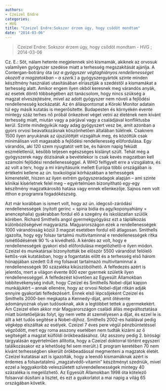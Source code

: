 ```yaml
---
authors: 
- Czeizel Endre
categories: 
- HVG
title: "Czeizel Endre:Sokszor érzem úgy, hogy csődöt mondtam"
date: "2014-03-06"
---
```

> Czeizel Endre: Sokszor érzem úgy, hogy csődöt mondtam - HVG ; 2014-03-06

Cz. E.: Sőt, nálam hetente megjelennek síró kismamák, akiknek az orvosuk valamilyen gyógyszer szedése miatt a terhesség megszakítását ajánlja. A Contergan-botrány óta (*ez a gyógyszer végtaghiányos rendellenességet okozott a magzatokban – a szerk.*) a gyógyszergyártók szinte minden készítmény használati utasításában elriasztják a szedéstől a kismamákat a terhesség alatt. Amikor engem ilyen okból keresnek meg várandós anyák, az esetek döntő többségében azt tanácsolom, hogy nincs szükség a magzat elveszejtésére, mivel az adott gyógyszer nem növeli a fejlődési rendellenesség kockázatát. Az én álláspontomat a Kóroki Monitor adatain túl egy másik kutatás is megerősítette. Budapesten és környékén évente mintegy száz terhes nő próbál önkezével véget vetni az életének nem kívánt terhesség miatt, miután vagy a párjával vagy a családjával konfliktusba kerül. Szinte mindegyikük nagy adag gyógyszert vesz be, amit azonban a gyors orvosi beavatkozásnak köszönhetően általában túlélnek. Csaknem 1500 ilyen anyukának az újszülöttjét vizsgáltuk meg, és közöttük csak minimálisan volt magasabb a fejlődési rendellenesség előfordulása. Egy várandós, aki 120 szem nyugtatót vett be, és három napig feküdt eszméletlenül, később teljesen egészséges kislányt szült. Tehát még a gyógyszerek nagy dózisának a bevételekor is csak kevés magzatban kell számolni fejlődési rendellenességgel. A WHO felfigyelt erre a vizsgálatra, és az volt a terv, hogy a mi irányításunk mellett Európa többi országában is értékelni kellene az ún. toxikológiai kórházakban a terhességek kimenetelét, hiszen az ilyen extrém gyógyszeradagok alapján – ami szinte klinikai kísérletnek felel meg – egyértelműen bizonyítható egy-egy készítmény magzatkárosító hatása vagy ennek ellenkezője. Sajnos nem volt itthon e programra fogadókészség. 

Azt már korábban is ismert volt, hogy az ún. idegcső-záródási rendellenességek (nyitott gerinc = spina bidia és agy/koponyahiány = anencephalia) gyakrabban fordul elő a szegény és iskolázatlan szülők körében. Richard Smithells angol gyermekgyógyász ezt a táplálkozás különbözőségével magyarázta. Magyarországon ezek a rendellenességek 1000 várandósság közül 3 magzat esetében fordul elő átlagosan. Smithells igazolta, hogy egy folsav tartalmú multivitaminnal e rendellenességek ritka ismétlődésének 90 %-a kivédhető. A kérdés az volt, hogy e rendellenességek gyakori első előfordulása megelőzhető-e ilyen módon. Czeizel és munkatársai bizonyították be először 5500 várandóst felölelő kettős-vak kutatásban, hogy a fogantatás előtt és a terhesség első három hónapjában szedett 0.8 mg folsavat tartalmazó multivitaminnal a rendellenességek 90 százaléka kiküszöbölhető. A felfedezés azért is jelentős, mert a világon évente 800 ezer gyermek születik ilyen rendellenességgel. A felfedezést követően az Egyesült Államokban lobbitevékenység indult, hogy Czeizel és Smithells Nobel-díjat kapjon munkájukért – annak ellenére, hogy az orvosi Nobel-díjat ritkán adják ennyire gyakorlati felfedezésért. Ennek első lépcsőjeként Czeizel és Smithells 2000-ben megkapta a Kennedy-díjat, amit ötévente adományoznak olyan tudósoknak, akik a legtöbbet tettek a gyermekekért. Ám Czeizel ellen akkor már Magyarországon családi állás megváltoztatása miatt büntetőeljárás folyt, így nem vette át személyesen a díjat, és ezzel le is állt a két tudós segítése a Nobel-díjhoz. Smithells 2002-es halálával pedig végképp elszálltak az esélyek. Czeizel 7 éves pere végül pénzbüntetéssel végződött, mert egy roma asszony esetében nem tudták kizárni az ő segítségét a magzat külföldi örökbeadásához. (Az asszony pedig 2. bírósági tárgyalásán egyértelműen állította, hogy a Czeizel doktorral történt egyszeri találkozásakor ez a lehetőség fel sem merült.) E program keretében 70 nem kívánt terhességben sikerült örökbeadással megmenteni a magzatok életét. Czeizel kutatásai azt is igazolták, hogy a leendő kismamáknak azért is érdemes a folsavtatalmú „magzatvédő-vitamin” készítményt szedniük, mivel ezzel a leggyakoribb veleszületett szívrendellenességek mintegy 40 százaléka is megelőzhető. Az Egyesült Államokban 1998 óta kötelező folsavval dúsítani a lisztet, és ezt a gyakorlatot a mai napig a világ 65 országában követik.
